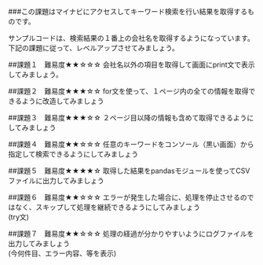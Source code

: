 ###この課題はマイナビにアクセスしてキーワード検索を行い結果を取得するものです。

サンプルコードは、検索結果の１番上の会社名を取得するようになっています。
下記の課題に従って、レベルアップさせてみましょう。

##課題１　難易度★★☆☆☆
会社名以外の項目を取得して画面にprint文で表示してみましょう。

##課題２　難易度★★★☆☆
for文を使って、１ページ内の全ての情報を取得できるように改造してみましょう

##課題３　難易度★★★☆☆
２ページ目以降の情報も含めて取得できるようにしてみましょう

##課題４　難易度★★☆☆☆
任意のキーワードをコンソール（黒い画面）から指定して検索できるようにしてみましょう

##課題５　難易度★★★★☆
取得した結果をpandasモジュールを使ってCSVファイルに出力してみましょう

##課題６　難易度★★☆☆☆
エラーが発生した場合に、処理を停止させるのではなく、スキップして処理を継続できるようにしてみましょう<br>
(try文)

##課題７　難易度★★☆☆☆
処理の経過が分かりやすいようにログファイルを出力してみましょう<br>
(今何件目、エラー内容、等を表示)